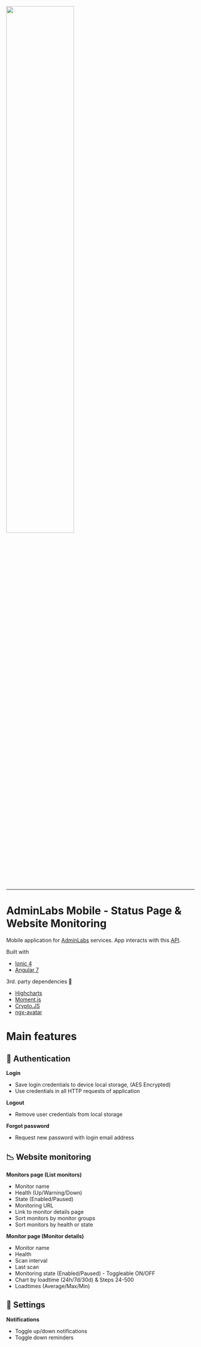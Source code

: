 <img src="http://www.adminlabs.com/media/adminlabs-logo.png" width="60%" align="center">

***

# AdminLabs Mobile - Status Page & Website Monitoring

Mobile application for [AdminLabs](https://www.adminlabs.com/) services. App interacts with this [API](https://api.adminlabs.com/docs/#account).

Built with  
* [Ionic 4](https://ionicframework.com/)
* [Angular 7](https://angular.io/)

3rd. party dependencies :blue_book:
* [Highcharts](https://www.highcharts.com/)
* [Moment.js](https://momentjs.com/)
* [Crypto.JS](https://www.npmjs.com/package/crypto-js)
* [ngx-avatar](https://www.npmjs.com/package/ngx-avatar)

# Main features

## :closed_lock_with_key: Authentication 

**Login**
 * Save login credentials to device local storage, (AES Encrypted)
 * Use credentials in all HTTP requests of application
  
**Logout**
 * Remove user credentials from local storage
 
**Forgot password**
 * Request new password with login email address


## :chart_with_downwards_trend: Website monitoring

**Monitors page (List monitors)**
 * Monitor name
 * Health (Up/Warning/Down)
 * State (Enabled/Paused)
 * Monitoring URL
 * Link to monitor details page
 * Sort monitors by monitor groups
 * Sort monitors by health or state

**Monitor page (Monitor details)**
 * Monitor name
 * Health
 * Scan interval
 * Last scan
 * Monitoring state (Enabled/Paused) - Toggleable ON/OFF
 * Chart by loadtime (24h/7d/30d) & Steps 24-500
 * Loadtimes (Average/Max/Min)
  
  
## :wrench: Settings

**Notifications**
 * Toggle up/down notifications
 * Toggle down reminders
